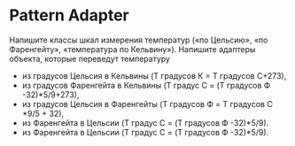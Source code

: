 # Pattern Adapter
Напишите классы шкал измерения температур («по Цельсию», «по Фаренгейту», «температура по Кельвину»).
Напишите адаптеры объекта, которые переведут температуру 
- из градусов Цельсия в Кельвины (T градусов К = Т градусов С+273),
- из градусов Фаренгейта в Кельвины (T градус С = (T градусов Ф -32)*5/9+273),
- из градусов Цельсия в Фаренгейты (T градусов Ф = T градусов С *9/5 + 32),
- из Фаренгейта в Цельсии (T градус С = (T градусов Ф -32)*5/9).
- из Фаренгейта в Цельсии (T градус С = (T градусов Ф -32)*5/9).
